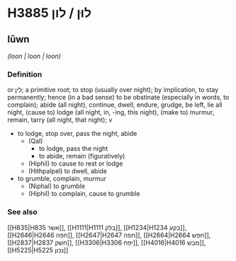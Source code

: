 # H3885 לוּן / לון

## lûwn

_(loon | loon | loon)_

### Definition

or לִין; a primitive root; to stop (usually over night); by implication, to stay permanently; hence (in a bad sense) to be obstinate (especially in words, to complain); abide (all night), continue, dwell, endure, grudge, be left, lie all night, (cause to) lodge (all night, in, -ing, this night), (make to) murmur, remain, tarry (all night, that night); v

- to lodge, stop over, pass the night, abide
  - (Qal)
    - to lodge, pass the night
    - to abide, remain (figuratively)
  - (Hiphil) to cause to rest or lodge
  - (Hithpalpel) to dwell, abide
- to grumble, complain, murmur
  - (Niphal) to grumble
  - (Hiphil) to complain, cause to grumble

### See also

[[H835|H835 אשר]], [[H1111|H1111 בלק]], [[H1234|H1234 בקע]], [[H2646|H2646 חפה]], [[H2647|H2647 חפה]], [[H2664|H2664 חפש]], [[H2837|H2837 חשק]], [[H3306|H3306 יפח]], [[H4016|H4016 מבש]], [[H5225|H5225 נכון]]
